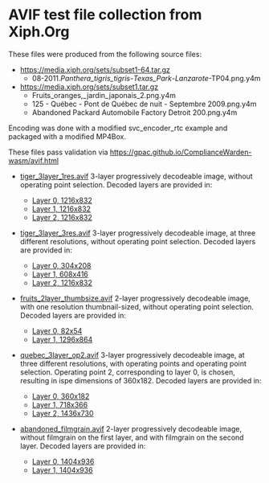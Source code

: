 AVIF test file collection from Xiph.Org
========================================

These files were produced from the following source files:
* https://media.xiph.org/sets/subset1-64.tar.gz
  * 08-2011._Panthera_tigris_tigris_-_Texas_Park_-_Lanzarote_-TP04.png.y4m
* https://media.xiph.org/sets/subset1.tar.gz
  * Fruits_oranges,_jardin_japonais_2.png.y4m
  * 125 - Québec - Pont de Québec de nuit - Septembre 2009.png.y4m
  * Abandoned Packard Automobile Factory Detroit 200.png.y4m

Encoding was done with a modified svc_encoder_rtc example and packaged with a modified MP4Box.

These files pass validation via https://gpac.github.io/ComplianceWarden-wasm/avif.html

* [tiger_3layer_1res.avif](tiger_3layer_1res.avif)
  3-layer progressively decodeable image, without operating point selection. Decoded layers are provided in:
  * [Layer 0, 1216x832](tiger_3layer_1res_layer0.png)
  * [Layer 1, 1216x832](tiger_3layer_1res_layer1.png)
  * [Layer 2, 1216x832](tiger_3layer_1res_layer2.png)

* [tiger_3layer_3res.avif](tiger_3layer_3res.avif)
  3-layer progressively decodeable image, at three different resolutions, without operating point selection. Decoded layers are provided in:
  * [Layer 0, 304x208](tiger_3layer_3res_layer0.png) 
  * [Layer 1, 608x416](tiger_3layer_3res_layer1.png)
  * [Layer 2, 1216x832](tiger_3layer_3res_layer2.png)

* [fruits_2layer_thumbsize.avif](fruits_2layer_thumbsize.avif)
  2-layer progressively decodeable image, with one resolution thumbnail-sized, without operating point selection. Decoded layers are provided in:
  * [Layer 0, 82x54](fruits_2layer_thumbsize_layer0.png) 
  * [Layer 1, 1296x864](fruits_2layer_thumbsize_layer1.png)

* [quebec_3layer_op2.avif](quebec_3layer_op2.avif)
  3-layer progressively decodeable image, at three different resolutions, with operating points and operating point selection. Operating point 2, corresponding to layer 0, is chosen, resulting in ispe dimensions of 360x182. Decoded layers are provided in:
  * [Layer 0, 360x182](quebec_3layer_op2_layer0.png) 
  * [Layer 1, 718x366](quebec_3layer_op2_layer1.png)
  * [Layer 2, 1436x730](quebec_3layer_op2_layer2.png)

* [abandoned_filmgrain.avif](abandoned_filmgrain.avif)
  2-layer progressively decodeable image, without filmgrain on the first layer, and with filmgrain on the second layer. Decoded layers are provided in:
  * [Layer 0, 1404x936](abandoned_filmgrain_layer0.png)
  * [Layer 1, 1404x936](abandoned_filmgrain_layer1.png)
